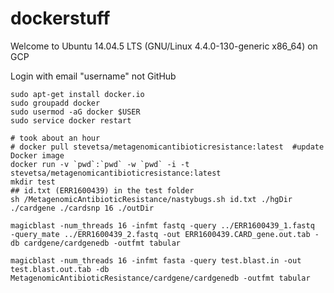 # dockerstuff

Welcome to Ubuntu 14.04.5 LTS (GNU/Linux 4.4.0-130-generic x86_64) on GCP

Login with email "username" not GitHub

```{}
sudo apt-get install docker.io
sudo groupadd docker
sudo usermod -aG docker $USER
sudo service docker restart
```

```
# took about an hour
# docker pull stevetsa/metagenomicantibioticresistance:latest  #update Docker image
docker run -v `pwd`:`pwd` -w `pwd` -i -t stevetsa/metagenomicantibioticresistance:latest
mkdir test
## id.txt (ERR1600439) in the test folder
sh /MetagenomicAntibioticResistance/nastybugs.sh id.txt ./hgDir ./cardgene ./cardsnp 16 ./outDir

magicblast -num_threads 16 -infmt fastq -query ../ERR1600439_1.fastq  -query_mate ../ERR1600439_2.fastq -out ERR1600439.CARD_gene.out.tab -db cardgene/cardgenedb -outfmt tabular 

magicblast -num_threads 16 -infmt fasta -query test.blast.in -out test.blast.out.tab -db MetagenomicAntibioticResistance/cardgene/cardgenedb -outfmt tabular 

```
